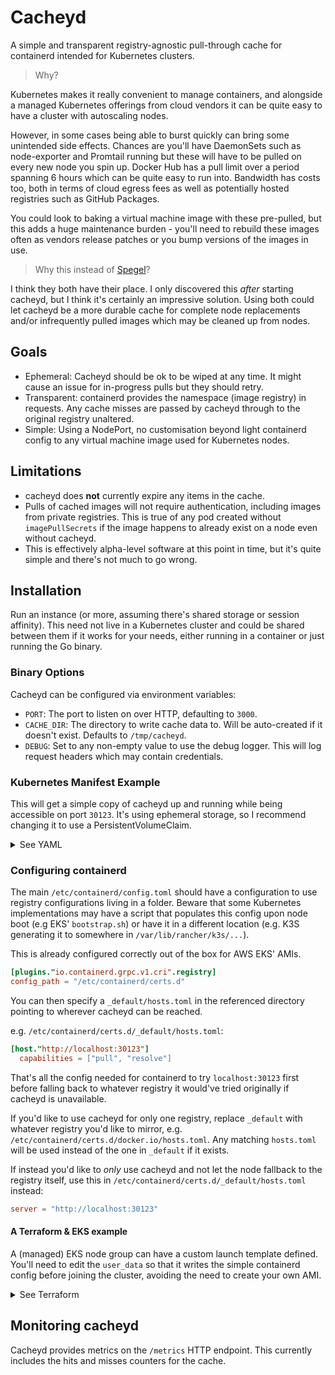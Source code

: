 # Cacheyd

A simple and transparent registry-agnostic pull-through cache for containerd intended for Kubernetes clusters.

> Why?

Kubernetes makes it really convenient to manage containers, and alongside a managed Kubernetes offerings from cloud vendors it can be quite easy to have a cluster with autoscaling nodes.

However, in some cases being able to burst quickly can bring some unintended side effects.
Chances are you'll have DaemonSets such as node-exporter and Promtail running but these will have to be pulled on every new node you spin up.
Docker Hub has a pull limit over a period spanning 6 hours which can be quite easy to run into.
Bandwidth has costs too, both in terms of cloud egress fees as well as potentially hosted registries such as GitHub Packages.

You could look to baking a virtual machine image with these pre-pulled, but this adds a huge maintenance burden - you'll need to rebuild these images often as vendors release patches or you bump versions of the images in use.

> Why this instead of [Spegel](https://github.com/XenitAB/spegel)?

I think they both have their place.
I only discovered this _after_ starting cacheyd, but I think it's certainly an impressive solution.
Using both could let cacheyd be a more durable cache for complete node replacements and/or infrequently pulled images which may be cleaned up from nodes.

## Goals

- Ephemeral: Cacheyd should be ok to be wiped at any time. It might cause an issue for in-progress pulls but they should retry.
- Transparent: containerd provides the namespace (image registry) in requests. Any cache misses are passed by cacheyd through to the original registry unaltered.
- Simple: Using a NodePort, no customisation beyond light containerd config to any virtual machine image used for Kubernetes nodes.

## Limitations

- cacheyd does **not** currently expire any items in the cache.
- Pulls of cached images will not require authentication, including images from private registries. This is true of any pod created without `imagePullSecrets` if the image happens to already exist on a node even without cacheyd.
- This is effectively alpha-level software at this point in time, but it's quite simple and there's not much to go wrong.


## Installation

Run an instance (or more, assuming there's shared storage or session affinity). This need not live in a Kubernetes cluster and could be shared between them if it works for your needs, either running in a container or just running the Go binary.

### Binary Options

Cacheyd can be configured via environment variables:
- `PORT`: The port to listen on over HTTP, defaulting to `3000`.
- `CACHE_DIR`: The directory to write cache data to. Will be auto-created if it doesn't exist. Defaults to `/tmp/cacheyd`.
- `DEBUG`: Set to any non-empty value to use the debug logger. This will log request headers which may contain credentials.

### Kubernetes Manifest Example

This will get a simple copy of cacheyd up and running while being accessible on port `30123`.
It's using ephemeral storage, so I recommend changing it to use a PersistentVolumeClaim.

<details>
  <summary>See YAML</summary>

```yaml
apiVersion: apps/v1
kind: Deployment
metadata:
  labels:
    app: cacheyd
  name: cacheyd
  namespace: kube-system
spec:
  replicas: 1
  selector:
    matchLabels:
      app: cacheyd
  template:
    metadata:
      labels:
        app: cacheyd
    spec:
      containers:
      - image: cacheyd
        imagePullPolicy: IfNotPresent
        name: cacheyd
        ports:
        - containerPort: 3000
          name: http
---
apiVersion: v1
kind: Service
metadata:
  name: cacheyd
  namespace: kube-system
  labels:
    app: cacheyd
spec:
  ports:
  - port: 3000
    targetPort: http
    name: http
    nodePort: 30123
  selector:
    app: cacheyd
  type: NodePort
  sessionAffinity: ClientIP
```

If you also use the Prometheus operator:
```yaml
apiVersion: monitoring.coreos.com/v1
kind: ServiceMonitor
metadata:
  name: cacheyd
  namespace: monitoring
spec:
  selector:
    matchLabels:
      app: cacheyd
  namespaceSelector:
    matchNames:
      - kube-system
  endpoints:
    - port: http
      path: /metrics
      scheme: http
```
</details>

### Configuring containerd

The main `/etc/containerd/config.toml` should have a configuration to use registry configurations living in a folder.
Beware that some Kubernetes implementations may have a script that populates this config upon node boot (e.g EKS' `bootstrap.sh`) or have it in a different location (e.g. K3S generating it to somewhere in `/var/lib/rancher/k3s/...`).

This is already configured correctly out of the box for AWS EKS' AMIs.

```toml
[plugins."io.containerd.grpc.v1.cri".registry]
config_path = "/etc/containerd/certs.d"
```

You can then specify a `_default/hosts.toml` in the referenced directory pointing to wherever cacheyd can be reached.

e.g. `/etc/containerd/certs.d/_default/hosts.toml`:
```toml
[host."http://localhost:30123"]
  capabilities = ["pull", "resolve"]
```

That's all the config needed for containerd to try `localhost:30123` first before falling back to whatever registry it would've tried originally if cacheyd is unavailable.

If you'd like to use cacheyd for only one registry, replace `_default` with whatever registry you'd like to mirror, e.g. `/etc/containerd/certs.d/docker.io/hosts.toml`.
Any matching `hosts.toml` will be used instead of the one in `_default` if it exists.

If instead you'd like to _only_ use cacheyd and not let the node fallback to the registry itself, use this in `/etc/containerd/certs.d/_default/hosts.toml` instead:
```toml
server = "http://localhost:30123"
```

#### A Terraform & EKS example

A (managed) EKS node group can have a custom launch template defined.
You'll need to edit the `user_data` so that it writes the simple containerd config before joining the cluster, avoiding the need to create your own AMI.

<details>
  <summary>See Terraform</summary>

```
locals {
  eks_cluster_name = "my-cluster"
}

resource "aws_launch_template" "template" {
  name_prefix            = locals.eks_cluster_name
  update_default_version = true

  # Other required params ommitted for brevity (e.g. instance type and AMI ID)

  user_data = base64encode(<<-EOF
MIME-Version: 1.0
Content-Type: multipart/mixed; boundary="==BOUNDARY=="
--==BOUNDARY==
Content-Type: text/x-shellscript; charset="us-ascii"
#!/bin/bash

mkdir -p /etc/containerd/certs.d/_default
cat << __EOF__ > /etc/containerd/certs.d/_default/hosts.toml
[host."http://localhost:30123"]
  capabilities = ["pull", "resolve"]
__EOF__

/etc/eks/bootstrap.sh ${locals.eks_cluster_name}
--==BOUNDARY==--\
  EOF
  )
}

resource "aws_eks_node_group" "primary" {
  cluster_name           = aws_eks_cluster.cluster.name
  node_group_name_prefix = locals.eks_cluster_name

  # Other required params ommitted for brevity

  launch_template {
    id      = aws_launch_template.template["primary"].id
    version = aws_launch_template.template["primary"].latest_version
  }
}
```
</details>

## Monitoring cacheyd

Cacheyd provides metrics on the `/metrics` HTTP endpoint. This currently includes the hits and misses counters for the cache.
